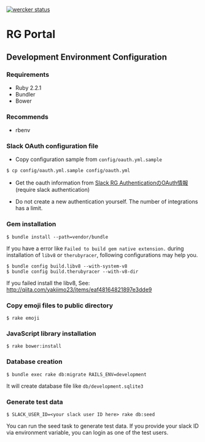 [![wercker status](https://app.wercker.com/status/8b20b8afc5a36ed37689fe7ada9b7d82/m "wercker status")](https://app.wercker.com/project/bykey/8b20b8afc5a36ed37689fe7ada9b7d82)

RG Portal
=====

## Development Environment Configuration

### Requirements

* Ruby 2.2.1
* Bundler
* Bower

### Recommends

* rbenv

### Slack OAuth configuration file

* Copy configuration sample from `config/oauth.yml.sample`

```
$ cp config/oauth.yml.sample config/oauth.yml
```
* Get the oauth information from [Slack RG AuthenticationのOAuth情報](http://portal.gw.sfc.wide.ad.jp/pages/service/portal/oauth) (require slack authentication)

* Do not create a new authentication yourself. The number of integrations has a limit.

### Gem installation

```
$ bundle install --path=vendor/bundle
```

If you have a error like `Failed to build gem native extension.` during installation of `libv8` or `therubyracer`, following configurations may help you.

```
$ bundle config build.libv8 --with-system-v8
$ bundle config build.therubyracer --with-v8-dir
```

If you failed install the libv8, See: http://qiita.com/yakiimo23/items/eaf48164821897e3dde9

### Copy emoji files to public directory

```
$ rake emoji
```

### JavaScript library installation

```
$ rake bower:install
```

### Database creation

```
$ bundle exec rake db:migrate RAILS_ENV=development
```

It will create database file like `db/development.sqlite3`

### Generate test data

```
$ SLACK_USER_ID=<your slack user ID here> rake db:seed
```

You can run the seed task to generate test data.
If you provide your slack ID via environment variable, you can login as one of the test users.
